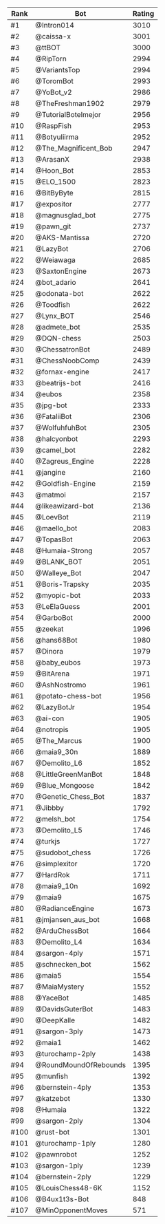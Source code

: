 Rank|Bot|Rating
---|---|---
#1|@Intron014|3010
#2|@caissa-x|3001
#3|@ttBOT|3000
#4|@RipTorn|2994
#5|@VariantsTop|2994
#6|@ToromBot|2993
#7|@YoBot_v2|2986
#8|@TheFreshman1902|2979
#9|@TutorialBotelmejor|2956
#10|@RaspFish|2953
#11|@Botyuliirma|2952
#12|@The_Magnificent_Bob|2947
#13|@ArasanX|2938
#14|@Hoon_Bot|2853
#15|@ELO_1500|2823
#16|@BitByByte|2815
#17|@expositor|2777
#18|@magnusglad_bot|2775
#19|@pawn_git|2737
#20|@AKS-Mantissa|2720
#21|@LazyBot|2706
#22|@Weiawaga|2685
#23|@SaxtonEngine|2673
#24|@bot_adario|2641
#25|@odonata-bot|2622
#26|@Toodfish|2622
#27|@Lynx_BOT|2546
#28|@admete_bot|2535
#29|@DQN-chess|2503
#30|@ChessatronBot|2489
#31|@ChessNoobComp|2439
#32|@fornax-engine|2417
#33|@beatrijs-bot|2416
#34|@eubos|2358
#35|@jpg-bot|2333
#36|@FataliiBot|2306
#37|@WolfuhfuhBot|2305
#38|@halcyonbot|2293
#39|@camel_bot|2282
#40|@Zagreus_Engine|2228
#41|@jangine|2160
#42|@Goldfish-Engine|2159
#43|@matmoi|2157
#44|@likeawizard-bot|2136
#45|@LoevBot|2119
#46|@maello_bot|2083
#47|@TopasBot|2063
#48|@Humaia-Strong|2057
#49|@BLANK_BOT|2051
#50|@Walleye_Bot|2047
#51|@Boris-Trapsky|2035
#52|@myopic-bot|2033
#53|@LeElaGuess|2001
#54|@GarboBot|2000
#55|@zeekat|1996
#56|@hans68Bot|1980
#57|@Dinora|1979
#58|@baby_eubos|1973
#59|@BitArena|1971
#60|@AshNostromo|1961
#61|@potato-chess-bot|1956
#62|@LazyBotJr|1954
#63|@ai-con|1905
#64|@notropis|1905
#65|@The_Marcus|1900
#66|@maia9_30n|1889
#67|@Demolito_L6|1852
#68|@LittleGreenManBot|1848
#69|@Blue_Mongoose|1842
#70|@Genetic_Chess_Bot|1837
#71|@Jibbby|1792
#72|@melsh_bot|1754
#73|@Demolito_L5|1746
#74|@turkjs|1727
#75|@sudobot_chess|1726
#76|@simplexitor|1720
#77|@HardRok|1711
#78|@maia9_10n|1692
#79|@maia9|1675
#80|@RadianceEngine|1673
#81|@jmjansen_aus_bot|1668
#82|@ArduChessBot|1664
#83|@Demolito_L4|1634
#84|@sargon-4ply|1571
#85|@schnecken_bot|1562
#86|@maia5|1554
#87|@MaiaMystery|1552
#88|@YaceBot|1485
#89|@DavidsGuterBot|1483
#90|@DeepKalle|1482
#91|@sargon-3ply|1473
#92|@maia1|1462
#93|@turochamp-2ply|1438
#94|@RoundMoundOfRebounds|1395
#95|@munfish|1392
#96|@bernstein-4ply|1353
#97|@katzebot|1330
#98|@Humaia|1322
#99|@sargon-2ply|1304
#100|@rust-bot|1301
#101|@turochamp-1ply|1280
#102|@pawnrobot|1252
#103|@sargon-1ply|1239
#104|@bernstein-2ply|1229
#105|@LouisChess48-6K|1152
#106|@B4ux1t3s-Bot|848
#107|@MinOpponentMoves|571
